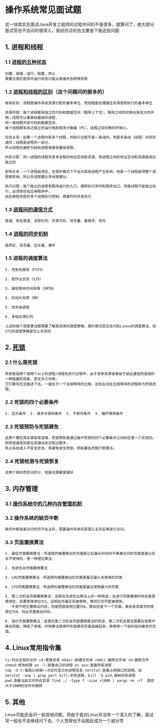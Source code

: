 # 操作系统常见面试题

这一块其实在面试Java开发工程师的过程中问的不是很多，就算问了，绝大部分面试官也不会问的很深入，我经历过的也主要是下面这些问题

## 1. 进程和线程

### 1.1 [进程的五种状态](https://blog.csdn.net/cafucwxy/article/details/78453430)
    创建，就绪，运行，阻塞，终止
    需要注意的是其中运行状态只能从就绪状态转换而来
    
### 1.2 [进程和线程的区别](https://blog.csdn.net/thinkwon/article/details/102021274)（这个问题问的挺多的）
    根本区别：进程是操作系统资源分配的基本单位，而线程是处理器任务调度和执行的基本单位

    资源开销：每个进程都有独立的代码和数据空间（程序上下文），程序之间的切换会有较大的开销；线程可以看做轻量级的进程，
    同一类线程共享代码和数据空间，
    每个线程都有自己独立的运行栈和程序计数器（PC），线程之间切换的开销小。

    包含关系：如果一个进程内有多个线程，则执行过程不是一条线的，而是多条线（线程）共同完成的；线程是进程的一部分，
    所以线程也被称为轻权进程或者轻量级进程。

    内存分配：同一进程的线程共享本进程的地址空间和资源，而进程之间的地址空间和资源是相互独立的

    影响关系：一个进程崩溃后，在保护模式下不会对其他进程产生影响，但是一个线程崩溃整个进程都死掉。所以多进程要比多线程健壮。

    执行过程：每个独立的进程有程序运行的入口、顺序执行序列和程序出口。但是线程不能独立执行，必须依存在应用程序中，
    由应用程序提供多个线程执行控制，两者均可并发执行
    
### 1.3 [进程间的通信方式](https://blog.csdn.net/zhaohong_bo/article/details/89552188)
    管道、有名管道、消息队列、共享内存、信号量、套接字、信号
    
### 1.4 [进程的同步机制](https://blog.csdn.net/zxx901221/article/details/83006453)
    临界区、信号量、互斥量、事件
    
### 1.5 进程的调度算法
    1. 先到先服务（FCFS）
    
    2. 短作业优先（SJS）
    
    3. 最短剩余时间有限（SRTN）
    
    4. 时间片轮转（RR）
    
    5. 优先级调度
    
    6. 多级反馈队列
    
    上述的每个调度算法都需要了解其具体的调度策略，偶尔面试官还会问到Linux的调度算法，如CFS的调度策略是怎么实现的

## 2. [死锁](https://blog.csdn.net/hd12370/article/details/82814348)

### 2.1 什么是死锁
    死锁是指两个或两个以上的进程/线程在执行过程中，由于竞争资源或者由于彼此通信而造成的一种阻塞的现象，若无外力作用，
    它们都将无法推进下去，一直处于一个互相等待的过程，这些永远在互相等待的进程称为死锁进程。
    
### 2.2 死锁的四个必要条件
    1. 互斥条件  2. 请求与保持条件  3. 不剥夺条件  4. 循环等待条件

### 2.3 死锁预防与死锁避免
    这两个概念其实很容易混淆，死锁预防是通过破坏死锁的四个必要条件之间的任意一个实现的，而死锁避免则是在资源动态分配过程中，
    防止系统进入不安全状态，来避免发生死锁，例如著名的银行家算法。

### 2.4 死锁检测与死锁恢复
    这两个相对而言问的少，但是也需要掌握好

## 3. 内存管理

### 3.1 [操作系统中的几种内存管理机制](https://blog.csdn.net/weixin_44478378/article/details/107455994)


### 3.2 操作系统的缺页中断
    缺页中断就是访问的页不在主存，需要操作系统将其调入主存后再进行访问。
    
### 3.3 页面置换算法
    1. 最佳页面置换算法：所选择的被置换出的页面是以后最长时间内不再被访问的页面或者以后永不使用的，是一种理论算法
    
    2. 先进先出页面置换算法
    
    3. LRU页面置换算法：所选择的被置换出的页面是最近最久未使用的页面
    
    4. LFU页面置换算法：所选择的被置换出的页面是最近使用最少的页面
    
    5. 第二次机会页面置换算法：这是在先进先出算法上的一种改进，在进行页面置换时先检查其使用位，如果其使用位为1，证明此页最近有被使用，猜测它还可能被使用，
       于是不把它置换出内存，但是把其使用位置为0，随后检查下一个页面，直到发现某页的使用位为0，将此页置换出内存。
    
    6. 指针页面置换算法：这是在第二次机会页面置换算法的改进，第二次机会算法需要在链表中移动页面，降低了效率。时钟算法使用环形链表将页面连接起来，再使用一个指针指向最老的页面。
    
## 4. Linux常用指令集

    ls:列出全部的文件 cd:更换目录 mkdir:新建文件夹 rmdir:删除文件夹 rm:删除文件 chmod:修改权限 ps -l:查看自己的进程 ps aux:查看所有进程 
    top -d 2:每隔2s刷新一次实时显示的进程信息 netstat:查看占用端口的进程，如 netstat -anp | grep port kill:杀死进程，kill -9 pid,强制杀死进程 
    pwd:查看当前文件所在目录 find ./ -type f -size +100M | xargs rm -rf  查找大于100M的文件并删除

## 5. 其他
Linux可能还会问一些其他问题，但由于我对Linux并没有一个深入的了解，面试官一般也不会继续问下去，个人觉得也不会因此成为一个减分项
